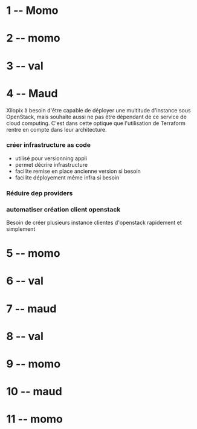 # 1 -- Momo
# 2 -- momo
# 3 -- val
# 4 -- Maud
Xilopix à besoin d'être capable de déployer une multitude d'instance sous OpenStack, mais souhaite aussi ne pas être dépendant de ce service de cloud computing. C'est dans cette optique que l'utilisation de Terraform rentre en compte dans leur architecture.
### créer infrastructure as code
- utilisé pour versionning appli
- permet décrire infrastructure
- facilite remise en place ancienne version si besoin
- facilite déployement même infra si besoin
### Réduire dep providers
### automatiser création client openstack
Besoin de créer plusieurs instance clientes d'openstack rapidement et simplement
# 5 -- momo
# 6 -- val
# 7 -- maud
# 8 -- val
# 9 -- momo
# 10 -- maud
# 11 -- momo



